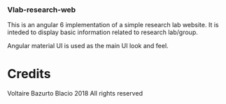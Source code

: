 ### Vlab-research-web

This is an angular 6 implementation of a simple research lab website. It is inteded to display basic information related to 
research lab/group.

Angular material UI is used as the main UI look and feel.


# Credits

Voltaire Bazurto Blacio 2018
All rights reserved